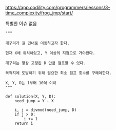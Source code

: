 https://app.codility.com/programmers/lessons/3-time_complexity/frog_jmp/start/

특별한 이슈 없음

```
"""

개구리가 길 건너로 이동하고자 한다.

현재 X에 위치해있고, Y 이상의 지점으로 가야한다.

개구리는 항상 고정된 D 만큼 점프할 수 있다.

목적지에 도달하기 위해 필요한 최소 점프 횟수를 구해야한다.

X, Y, D는 1부터 10억 이하
"""

def solution(X, Y, D):
    need_jump = Y - X

    i, j = divmod(need_jump, D)
    if j > 0:
        i += 1
    return i
```